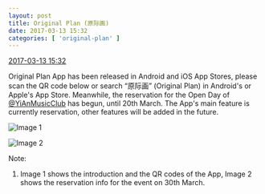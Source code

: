 ```yaml
---
layout: post
title: Original Plan (原际画)
date: 2017-03-13 15:32
categories: [ 'original-plan' ]
---
```


<div class="weibo-info">
  <a href="http://weibo.com/5626539553/EzBDtvScg">2017-03-13 15:32</a>
</div>

Original Plan App has been released in Android and iOS App Stores, please scan the QR code below or search “原际画” (Original Plan) in Android's or Apple's App Store. Meanwhile, the reservation for the Open Day of [@YiAnMusicClub](http://weibo.com/u/6094546964) has begun, until 20th March. The App's main feature is currently reservation, other features will be added in the future.

<!-- more -->

![Image 1](http://wx1.sinaimg.cn/mw690/0068MnXXgy1fdl8ylpv89j312w0jvwq9.jpg)

![Image 2](http://wx4.sinaimg.cn/mw690/0068MnXXgy1fdl8u8hpbcj30yi1m9gxf.jpg)

Note:
1. Image 1 shows the introduction and the QR codes of the App, Image 2 shows the reservation info for the event on 30th March.
